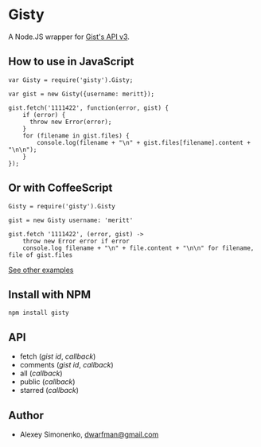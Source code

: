 # Gisty

A Node.JS wrapper for [Gist's API v3](http://developer.github.com/v3/gists/).

<!-- [The announcement in Russian of this module in my blog.](http://nko.io/paGOx1) -->

How to use in JavaScript
------------------------

	var Gisty = require('gisty').Gisty;

	var gist = new Gisty({username: meritt});

	gist.fetch('1111422', function(error, gist) {
		if (error) {
		  throw new Error(error);
		}
		for (filename in gist.files) {
			console.log(filename + "\n" + gist.files[filename].content + "\n\n");
		}
	});

Or with CoffeeScript
--------------------

	Gisty = require('gisty').Gisty

	gist = new Gisty username: 'meritt'

	gist.fetch '1111422', (error, gist) ->
		throw new Error error if error
		console.log filename + "\n" + file.content + "\n\n" for filename, file of gist.files

[See other examples](http://github.com/meritt/node-gisty/tree/master/examples)

Install with NPM
----------------

	npm install gisty

API
---

* fetch (*gist id*, *callback*)
* comments (*gist id*, *callback*)
* all (*callback*)
* public (*callback*)
* starred (*callback*)

Author
------

* Alexey Simonenko, dwarfman@gmail.com